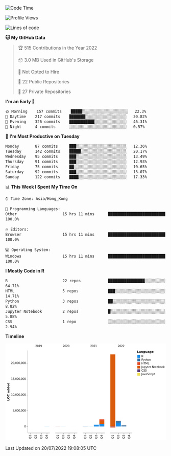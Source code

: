 

<!--**wt12318/wt12318** is a ✨ _special_ ✨ repository because its `README.md` (this file) appears on your GitHub profile.-->

<!--START_SECTION:waka-->
![Code Time](http://img.shields.io/badge/Code%20Time-444%20hrs-blue)

![Profile Views](http://img.shields.io/badge/Profile%20Views-0-blue)

![Lines of code](https://img.shields.io/badge/From%20Hello%20World%20I%27ve%20Written-27%20Million%20lines%20of%20code-blue)

**🐱 My GitHub Data** 

> 🏆 515 Contributions in the Year 2022
 > 
> 📦 3.0 MB Used in GitHub's Storage 
 > 
> 🚫 Not Opted to Hire
 > 
> 📜 22 Public Repositories 
 > 
> 🔑 27 Private Repositories  
 > 
**I'm an Early 🐤** 

```text
🌞 Morning    157 commits    █████░░░░░░░░░░░░░░░░░░░░   22.3% 
🌆 Daytime    217 commits    ███████░░░░░░░░░░░░░░░░░░   30.82% 
🌃 Evening    326 commits    ███████████░░░░░░░░░░░░░░   46.31% 
🌙 Night      4 commits      ░░░░░░░░░░░░░░░░░░░░░░░░░   0.57%

```
📅 **I'm Most Productive on Tuesday** 

```text
Monday       87 commits     ███░░░░░░░░░░░░░░░░░░░░░░   12.36% 
Tuesday      142 commits    █████░░░░░░░░░░░░░░░░░░░░   20.17% 
Wednesday    95 commits     ███░░░░░░░░░░░░░░░░░░░░░░   13.49% 
Thursday     91 commits     ███░░░░░░░░░░░░░░░░░░░░░░   12.93% 
Friday       75 commits     ██░░░░░░░░░░░░░░░░░░░░░░░   10.65% 
Saturday     92 commits     ███░░░░░░░░░░░░░░░░░░░░░░   13.07% 
Sunday       122 commits    ████░░░░░░░░░░░░░░░░░░░░░   17.33%

```


📊 **This Week I Spent My Time On** 

```text
⌚︎ Time Zone: Asia/Hong_Kong

💬 Programming Languages: 
Other                    15 hrs 11 mins      █████████████████████████   100.0%

🔥 Editors: 
Browser                  15 hrs 11 mins      █████████████████████████   100.0%

💻 Operating System: 
Windows                  15 hrs 11 mins      █████████████████████████   100.0%

```

**I Mostly Code in R** 

```text
R                        22 repos            ████████████████░░░░░░░░░   64.71% 
HTML                     5 repos             ███░░░░░░░░░░░░░░░░░░░░░░   14.71% 
Python                   3 repos             ██░░░░░░░░░░░░░░░░░░░░░░░   8.82% 
Jupyter Notebook         2 repos             █░░░░░░░░░░░░░░░░░░░░░░░░   5.88% 
CSS                      1 repo              ░░░░░░░░░░░░░░░░░░░░░░░░░   2.94%

```


**Timeline**

![Chart not found](https://raw.githubusercontent.com/wt12318/wt12318/main/charts/bar_graph.png) 


 Last Updated on 20/07/2022 19:08:05 UTC
<!--END_SECTION:waka-->


